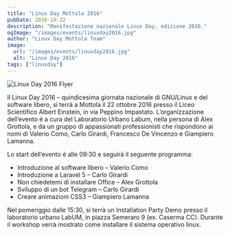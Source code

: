 ```yaml
---
title: "Linux Day Mottola 2016"
pubDate: 2016-10-22
description: "Manifestazione nazionale Linux Day, edizione 2016."
ogImage: "/images/events/linuxday2016.jpg"
author: "Linux Day Mottola Team"
image:
  url: "/images/events/linuxday2016.jpg"
  alt: "Linux Day 2016"
tags: ["linuxday"]
---
```

![Linux Day 2016 Flyer](/images/events/linuxday2016.jpg)

Il Linux Day 2016 – quindicesima giornata nazionale di GNU/Linux e del software libero, si terrá a Mottola il 22 ottobre 2016 presso il Liceo Scientifico Albert Einstein, in via Peppino Impastato. L’organizzazione dell’evento é a cura del Laboratorio Urbano Labum, nella persona di Alex Grottola, e da un gruppo di appassionati professionisti che rispondono ai nomi di Valerio Como, Carlo Girardi, Francesco De Vincenzo e Giampiero Lamanna.

Lo start dell’evento é alle 09:30 e seguirá il seguente programma:

- Introduzione al software libero – Valerio Como
- Introduzione a Laravel 5 – Carlo Girardi
- Non chiedetemi di installare Office – Alex Grottola
- Sviluppo di un bot Telegram – Carlo Girardi
- Creare animazioni CSS3 – Giampiero Lamanna

Nel pomeriggio dalle 15:30, si terrà un Installation Party Demo presso il laboratorio urbano LabUM, in piazza Semeraro 9 (ex. Caserma CC). Durante il workshop verrà mostrato come installare il sistema operativo linux.